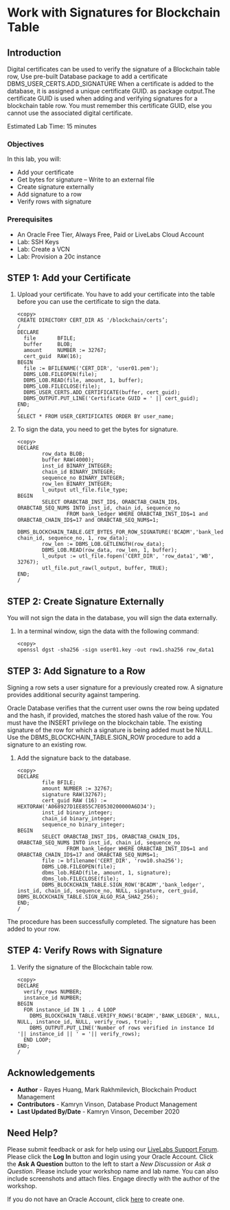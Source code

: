 # Work with Signatures for Blockchain Table

## Introduction

Digital certificates can be used to verify the signature of a Blockchain table row, Use pre-built Database package to add a certificate DBMS\_USER\_CERTS.ADD_SIGNATURE When a certificate is added to the database, it is assigned a unique certificate GUID. as package output.The certificate GUID is used when adding and verifying signatures for a blockchain table row. You must remember this certificate GUID, else you cannot use the associated digital certificate.

Estimated Lab Time: 15 minutes


### Objectives


In this lab, you will:
* Add your certificate
* Get bytes for signature – Write to an external file
* Create signature externally
* Add signature to a row
* Verify rows with signature

### Prerequisites

* An Oracle Free Tier, Always Free, Paid or LiveLabs Cloud Account
* Lab: SSH Keys
* Lab: Create a VCN
* Lab: Provision a 20c instance

## **STEP 1**: Add your Certificate

1. Upload your certificate. You have to add your certificate into the table before you can use the certificate to sign the data.

    ```
    <copy>
    CREATE DIRECTORY CERT_DIR AS '/blockchain/certs’;
    /
    DECLARE
      file       BFILE;
      buffer     BLOB;
      amount     NUMBER := 32767;
      cert_guid  RAW(16);
    BEGIN
      file := BFILENAME('CERT_DIR', 'user01.pem');
      DBMS_LOB.FILEOPEN(file);
      DBMS_LOB.READ(file, amount, 1, buffer);
      DBMS_LOB.FILECLOSE(file);
      DBMS_USER_CERTS.ADD_CERTIFICATE(buffer, cert_guid);
      DBMS_OUTPUT.PUT_LINE('Certificate GUID = ' || cert_guid);
    END;
    /
    SELECT * FROM USER_CERTIFICATES ORDER BY user_name;
    ```
2. To sign the data, you need to get the bytes for signature. 

    ```
    <copy>
    DECLARE
            row_data BLOB;
            buffer RAW(4000);
            inst_id BINARY_INTEGER;
            chain_id BINARY_INTEGER;
            sequence_no BINARY_INTEGER;
            row_len BINARY_INTEGER;
            l_output utl_file.file_type;
    BEGIN
            SELECT ORABCTAB_INST_ID$, ORABCTAB_CHAIN_ID$, ORABCTAB_SEQ_NUM$ INTO inst_id, chain_id, sequence_no 
                    FROM bank_ledger WHERE ORABCTAB_INST_ID$=1 and ORABCTAB_CHAIN_ID$=17 and ORABCTAB_SEQ_NUM$=1;
            DBMS_BLOCKCHAIN_TABLE.GET_BYTES_FOR_ROW_SIGNATURE('BCADM','bank_ledger',inst_id, chain_id, sequence_no, 1, row_data);
            row_len := DBMS_LOB.GETLENGTH(row_data);
            DBMS_LOB.READ(row_data, row_len, 1, buffer);
            l_output := utl_file.fopen('CERT_DIR', 'row_data1','WB', 32767);
            utl_file.put_raw(l_output, buffer, TRUE);
    END;
    /
    ```
        
## **STEP 2:** Create Signature Externally

You will not sign the data in the database, you will sign the data externally.

1. In a terminal window, sign the data with the following command:

      ```
      <copy>
      openssl dgst -sha256 -sign user01.key -out row1.sha256 row_data1
      ```

## **STEP 3:** Add Signature to a Row

Signing a row sets a user signature for a previously created row. A signature provides additional security against tampering.

Oracle Database verifies that the current user owns the row being updated and the hash, if provided, matches the stored hash value of the row. You must have the INSERT privilege on the blockchain table. The existing signature of the row for which a signature is being added must be NULL. Use the DBMS\_BLOCKCHAIN\_TABLE.SIGN_ROW procedure to add a signature to an existing row.

1. Add the signature back to the database.

    ```
    <copy>
    DECLARE
            file BFILE;
            amount NUMBER := 32767;
            signature RAW(32767);
            cert_guid RAW (16) := HEXTORAW('A068927D1EE855C7E0530200000A6D34');
            inst_id binary_integer;
            chain_id binary_integer;
            sequence_no binary_integer;
    BEGIN
            SELECT ORABCTAB_INST_ID$, ORABCTAB_CHAIN_ID$, ORABCTAB_SEQ_NUM$ INTO inst_id, chain_id, sequence_no  
                    FROM bank_ledger WHERE ORABCTAB_INST_ID$=1 and ORABCTAB_CHAIN_ID$=17 and ORABCTAB_SEQ_NUM$=1;
            file := bfilename('CERT_DIR', 'row10.sha256');
            DBMS_LOB.FILEOPEN(file);
            dbms_lob.READ(file, amount, 1, signature);
            dbms_lob.FILECLOSE(file);
            DBMS_BLOCKCHAIN_TABLE.SIGN_ROW('BCADM','bank_ledger', inst_id, chain_id, sequence_no, NULL, signature, cert_guid, DBMS_BLOCKCHAIN_TABLE.SIGN_ALGO_RSA_SHA2_256);
    END;
    /
    ```

The procedure has been successfully completed.
The signature has been added to your row.

## **STEP 4:** Verify Rows with Signature

1. Verify the signature of the Blockchain table row.

    ```
    <copy>
    DECLARE
      verify_rows NUMBER;
      instance_id NUMBER;
    BEGIN
      FOR instance_id IN 1 .. 4 LOOP
        DBMS_BLOCKCHAIN_TABLE.VERIFY_ROWS('BCADM','BANK_LEDGER', NULL, NULL, instance_id, NULL, verify_rows, true);
        DBMS_OUTPUT.PUT_LINE('Number of rows verified in instance Id '|| instance_id || ' = '|| verify_rows);
      END LOOP;
    END;
    /
    ```

## Acknowledgements
* **Author** - Rayes Huang, Mark Rakhmilevich, Blockchain Product Management
* **Contributors** -  Kamryn Vinson, Database Product Management
* **Last Updated By/Date** - Kamryn Vinson, December 2020

## Need Help?
Please submit feedback or ask for help using our [LiveLabs Support Forum](https://community.oracle.com/tech/developers/categories/livelabsdiscussions). Please click the **Log In** button and login using your Oracle Account. Click the **Ask A Question** button to the left to start a *New Discussion* or *Ask a Question*.  Please include your workshop name and lab name.  You can also include screenshots and attach files.  Engage directly with the author of the workshop.

If you do not have an Oracle Account, click [here](https://profile.oracle.com/myprofile/account/create-account.jspx) to create one.
